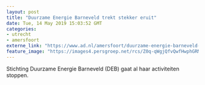 ```yaml
---
layout: post
title: "Duurzame Energie Barneveld trekt stekker eruit"
date: Tue, 14 May 2019 15:03:52 GMT
categories: 
- utrecht 
- amersfoort 
externe_link: "https://www.ad.nl/amersfoort/duurzame-energie-barneveld-trekt-stekker-eruit~a77795c0/"
feature_image: "https://images4.persgroep.net/rcs/Z0q-qWgjQfvQwfHwphGRMtoN2ko/diocontent/145826946/_fitwidth/400/?appId=21791a8992982cd8da851550a453bd7f&quality=0.7"
---
```


Stichting Duurzame Energie Barneveld (DEB) gaat al haar activiteiten stoppen.
